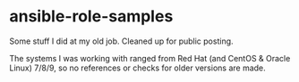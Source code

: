 # ansible-role-samples
Some stuff I did at my old job. Cleaned up for public posting.

The systems I was working with ranged from Red Hat (and CentOS & Oracle Linux) 7/8/9, so no references or checks for older versions are made.
